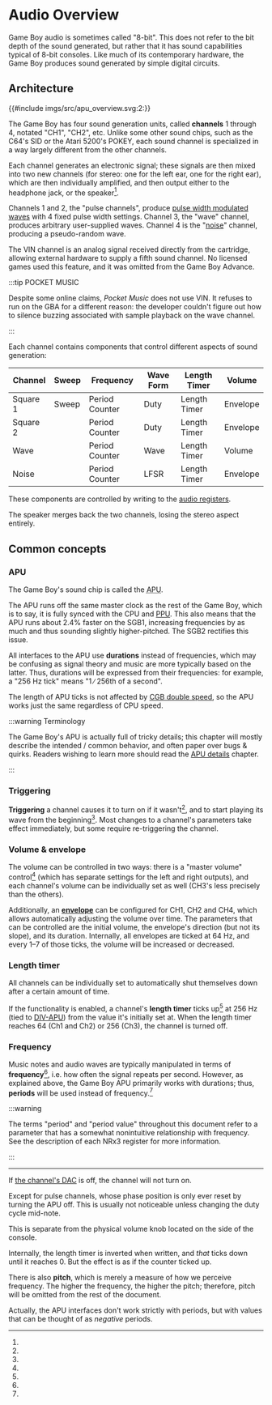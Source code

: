 # Audio Overview

Game Boy audio is sometimes called "8-bit".
This does not refer to the bit depth of the sound generated, but rather that it has sound capabilities typical of 8-bit consoles.
Like much of its contemporary hardware, the Game Boy produces sound generated by simple digital circuits.

## Architecture

{{#include imgs/src/apu_overview.svg:2:}}

The Game Boy has four sound generation units, called **channels** 1 through 4, notated "CH1", "CH2", etc.
Unlike some other sound chips, such as the C64's SID or the Atari 5200's POKEY, each sound channel is specialized in a way largely different from the other channels.

Each channel generates an electronic signal; these signals are then mixed into two new channels (for stereo: one for the left ear, one for the right ear), which are then individually amplified, and then output either to the headphone jack, or the speaker[^speaker_mono].

Channels 1 and 2, the "pulse channels", produce [pulse width modulated waves](https://en.wikipedia.org/wiki/Pulse-width_modulation) with 4 fixed pulse width settings.
Channel 3, the "wave" channel, produces arbitrary user-supplied waves.
Channel 4 is the "[noise](https://en.wikipedia.org/wiki/Noise_in_music)" channel, producing a pseudo-random wave.

The VIN channel is an analog signal received directly from the cartridge, allowing external hardware to supply a fifth sound channel.
No licensed games used this feature, and it was omitted from the Game Boy Advance.

:::tip POCKET MUSIC

Despite some online claims, *Pocket Music* does not use VIN.
It refuses to run on the GBA for a different reason: the developer couldn't figure out how to silence buzzing associated with sample playback on the wave channel.

:::

Each channel contains components that control different aspects of sound generation:

| Channel  | Sweep | Frequency      | Wave Form | Length Timer | Volume   |
|----------|-------|----------------|-----------|--------------|----------|
| Square 1 | Sweep | Period Counter | Duty      | Length Timer | Envelope |
| Square 2 |       | Period Counter | Duty      | Length Timer | Envelope |
| Wave     |       | Period Counter | Wave      | Length Timer | Volume   |
| Noise    |       | Period Counter | LFSR      | Length Timer | Envelope |

These components are controlled by writing to the [audio registers](<#Audio Registers>).

[^speaker_mono]:
The speaker merges back the two channels, losing the stereo aspect entirely.

## Common concepts

### APU

The Game Boy's sound chip is called the <abbr title="Audio Processing Unit">APU</abbr>.

The APU runs off the same master clock as the rest of the Game Boy, which is to say, it is fully synced with the CPU and [PPU](<#Rendering overview>).
This also means that the APU runs about 2.4% faster on the SGB1, increasing frequencies by as much and thus sounding slightly higher-pitched.
The SGB2 rectifies this issue.

All interfaces to the APU use **durations** instead of frequencies, which may be confusing as signal theory and music are more typically based on the latter.
Thus, durations will be expressed from their frequencies: for example, a "256 Hz tick" means "1 ∕ 256th of a second".

The length of APU ticks is not affected by [CGB double speed](<#FF4D — KEY1 (CGB Mode only): Prepare speed switch>), so the APU works just the same regardless of CPU speed.

:::warning Terminology

The Game Boy's APU is actually full of tricky details; this chapter will mostly describe the intended / common behavior, and often paper over bugs & quirks.
Readers wishing to learn more should read the [APU details](<#Audio Details>) chapter.

:::

### Triggering

**Triggering** a channel causes it to turn on if it wasn't[^trig_dac_off], and to start playing its wave from the beginning[^pulse_restart].
Most changes to a channel's parameters take effect immediately, but some require re-triggering the channel.

### Volume & envelope

The volume can be controlled in two ways: there is a "master volume" control[^vol_knob] (which has separate settings for the left and right outputs), and each channel's volume can be individually set as well (CH3's less precisely than the others).

Additionally, an [**envelope**](https://en.wikipedia.org/wiki/Envelope_(music)) can be configured for CH1, CH2 and CH4, which allows automatically adjusting the volume over time.
The parameters that can be controlled are the initial volume, the envelope's direction (but not its slope), and its duration.
Internally, all envelopes are ticked at 64 Hz, and every 1–7 of those ticks, the volume will be increased or decreased.

### Length timer

All channels can be individually set to automatically shut themselves down after a certain amount of time.

If the functionality is enabled, a channel's **length timer** ticks up[^len_cnt_dir] at 256 Hz (tied to [DIV-APU](<#DIV-APU>)) from the value it's initially set at.
When the length timer reaches 64 (Ch1 and Ch2) or 256 (Ch3), the channel is turned off.

### Frequency

Music notes and audio waves are typically manipulated in terms of **frequency**[^pitch], i.e. how often the signal repeats per second.
However, as explained above, the Game Boy APU primarily works with durations; thus, **periods** will be used instead of frequency.[^len_raw]

:::warning

The terms "period" and "period value" throughout this document refer to a parameter that has a somewhat nonintuitive relationship with frequency.
See the description of each NRx3 register for more information.

:::

---

[^trig_dac_off]:
If [the channel's DAC](#DACs) is off, the channel will not turn on.

[^pulse_restart]:
Except for pulse channels, whose phase position is only ever reset by turning the APU off.
This is usually not noticeable unless changing the duty cycle mid-note.

[^vol_knob]:
This is separate from the physical volume knob located on the side of the console.

[^len_cnt_dir]:
Internally, the length timer is inverted when written, and *that* ticks down until it reaches 0.
But the effect is as if the counter ticked up.

[^pitch]:
There is also **pitch**, which is merely a measure of how we perceive frequency.
The higher the frequency, the higher the pitch; therefore, pitch will be omitted from the rest of the document.

[^len_raw]:
Actually, the APU interfaces don't work strictly with periods, but with values that can be thought of as *negative* periods.
